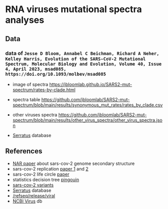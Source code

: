 # RNA viruses mutational spectra analyses


## Data

### data of `Jesse D Bloom, Annabel C Beichman, Richard A Neher, Kelley Harris, Evolution of the SARS-CoV-2 Mutational Spectrum, Molecular Biology and Evolution, Volume 40, Issue 4, April 2023, msad085, https://doi.org/10.1093/molbev/msad085`

- image of spectra https://jbloomlab.github.io/SARS2-mut-spectrum/rates-by-clade.html
- spectra table https://github.com/jbloomlab/SARS2-mut-spectrum/blob/main/results/synonymous_mut_rates/rates_by_clade.csv
- other viruses spectra https://github.com/jbloomlab/SARS2-mut-spectrum/blob/main/results/other_virus_spectra/other_virus_spectra.json


- [Serratus](https://serratus.io/trees) database

## References

- [NAR paper](https://academic.oup.com/nar/advance-article/doi/10.1093/nar/gkaa1053/5961787) about sars-cov-2 genome secondary structure
- sars-cov-2 replication [paper 1](https://www.nature.com/articles/s41579-020-00468-6) and [2](https://www.ncbi.nlm.nih.gov/pmc/articles/PMC7122471/)
- sars-cov-2 life circle [paper](https://www.nature.com/articles/s41579-020-00468-6)
- statistics decision tree [pingouin](https://pingouin-stats.org/guidelines.html?highlight=krus#non-parametric)
- [sars-cov-2 variants](https://assets.publishing.service.gov.uk/government/uploads/system/uploads/attachment_data/file/1036501/Technical_Briefing_29_published_26_November_2021.pdf)
- [Serratus](https://serratus.io/trees) database
- [/refseq/release/viral](https://ftp.ncbi.nlm.nih.gov/refseq/release/viral/)
- [NCBI Virus](https://www.ncbi.nlm.nih.gov/labs/virus/vssi/#/) db
